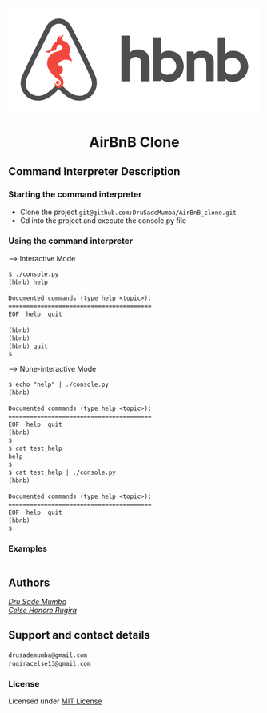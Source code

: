 <span style="display:block;text-align:center">![hbnb img.png](hbnb%20img.png)</span>

<h1 align="center">AirBnB Clone</h1>

## Command Interpreter Description
### Starting the command interpreter
* Clone the project `git@github.com:DruSadeMumba/AirBnB_clone.git`
* Cd into the project and execute the console.py file
### Using the command interpreter
--> Interactive Mode  
``` commandline
$ ./console.py
(hbnb) help

Documented commands (type help <topic>):
========================================
EOF  help  quit

(hbnb) 
(hbnb) 
(hbnb) quit
$
```
--> None-interactive Mode
``` commandline
$ echo "help" | ./console.py
(hbnb)

Documented commands (type help <topic>):
========================================
EOF  help  quit
(hbnb) 
$
$ cat test_help
help
$
$ cat test_help | ./console.py
(hbnb)

Documented commands (type help <topic>):
========================================
EOF  help  quit
(hbnb) 
$
```
### Examples
``` commandline

```
## Authors
*[Dru Sade Mumba](https://github.com/DruSadeMumba)* \
*[Celse Honore Rugira](https://github.com/Celse13)*
## Support and contact details
`drusademumba@gmail.com`\
`rugiracelse13@gmail.com`
### License
Licensed under [MIT License](LICENSE)
